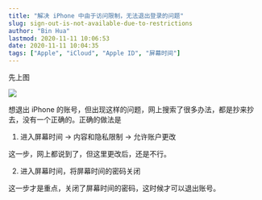 ```yaml
---
title: "解决 iPhone 中由于访问限制，无法退出登录的问题"
slug: sign-out-is-not-available-due-to-restrictions
author: "Bin Hua"
lastmod: 2020-11-11 10:06:53
date: 2020-11-11 10:04:35
tags: ["Apple", "iCloud", "Apple ID", "屏幕时间"]
---
```


先上图

![](/imgs/sign-out-is-not-available-due-to-restrictions.JPG)

想退出 iPhone 的账号，但出现这样的问题，网上搜索了很多办法，都是抄来抄去，没有一个正确的。正确的做法是

1. 进入屏幕时间 -> 内容和隐私限制 -> 允许账户更改

这一步，网上都说到了，但这里更改后，还是不行。

2. 进入屏幕时间，将屏幕时间的密码关闭

这一步才是重点，关闭了屏幕时间的密码，这时候才可以退出账号。